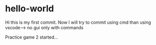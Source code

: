 # hello-world

Hi this is my first commit.
Now I will try to commit using cmd
than using vscode--> no gui only with commands

Practice game 2 started...
